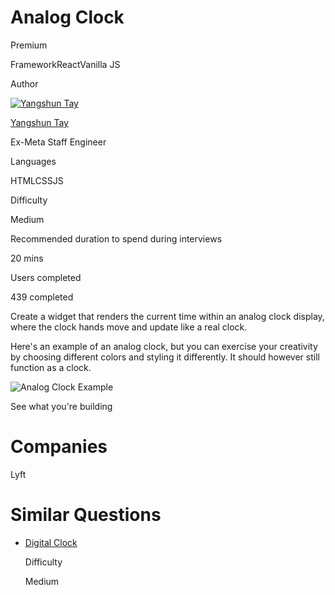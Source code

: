 # Analog Clock

Premium

FrameworkReactVanilla JS

Author

[![Yangshun Tay](https://www.greatfrontend.com/img/team/yangshun.jpg)](https://www.linkedin.com/in/yangshun)

[Yangshun Tay](https://www.linkedin.com/in/yangshun)[](https://www.linkedin.com/in/yangshun)

Ex-Meta Staff Engineer

Languages

HTMLCSSJS

Difficulty

Medium

Recommended duration to spend during interviews

20 mins

Users completed

439 completed

Create a widget that renders the current time within an analog clock display, where the clock hands move and update like a real clock.

Here's an example of an analog clock, but you can exercise your creativity by choosing different colors and styling it differently. It should however still function as a clock.

![Analog Clock Example](https://www.greatfrontend.com/img/questions/analog-clock/analog-clock-example.png)

See what you're building

# Companies

Lyft

# Similar Questions

- [Digital Clock](https://www.greatfrontend.com/questions/user-interface/digital-clock)
    
    Difficulty
    
    Medium